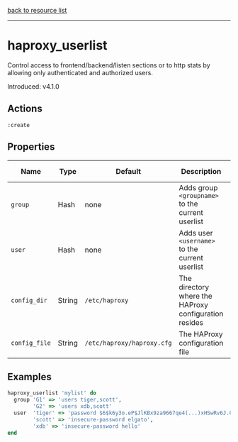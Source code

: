 [back to resource list](https://github.com/sous-chefs/haproxy#resources)

---

# haproxy_userlist

Control access to frontend/backend/listen sections or to http stats by allowing only authenticated and authorized users.

Introduced: v4.1.0

## Actions

`:create`

## Properties

| Name | Type |  Default | Description | Allowed Values
| -- | -- | -- | -- | -- |
| `group` | Hash | none | Adds group `<groupname>` to the current userlist |
| `user` |  Hash | none | Adds user `<username>` to the current userlist |
| `config_dir` |  String | `/etc/haproxy` | The directory where the HAProxy configuration resides | Valid directory
| `config_file` |  String | `/etc/haproxy/haproxy.cfg` | The HAProxy configuration file | Valid file name

## Examples

```ruby
haproxy_userlist 'mylist' do
  group 'G1' => 'users tiger,scott',
        'G2' => 'users xdb,scott'
  user  'tiger' => 'password $6$k6y3o.eP$JlKBx9za9667qe4(...)xHSwRv6J.C0/D7cV91',
        'scott' => 'insecure-password elgato',
        'xdb' => 'insecure-password hello'
end
```
